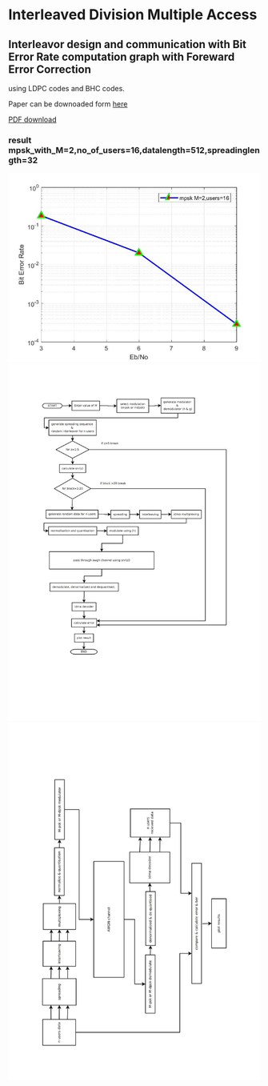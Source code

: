 # Interleaved Division Multiple Access
## Interleavor design and communication with Bit Error Rate computation graph with Foreward Error Correction

using LDPC codes and BHC codes.

Paper can be downoaded form [here](https://ieeexplore.ieee.org/document/1618943/)

[PDF download](http://www.ee.cityu.edu.hk/~liping/Research/Conference/IDMA3.pdf)


### result mpsk_with_M=2,no_of_users=16,datalength=512,spreadinglength=32

![BER](https://raw.githubusercontent.com/mgeekmatlab/IDMA-interleavor-design-and-communication-BER-FEC/master/mpsk_with_M%3D2%2Cno_of_users%3D16%2Cdatalength%3D512%2Cspreadinglength%3D32%2Cuseenergyprofile%3D01.jpg)
![flow1](https://raw.githubusercontent.com/mgeekmatlab/IDMA-interleavor-design-and-communication-BER-FEC/master/vivek%20flow%201.jpg)
![flow2](https://raw.githubusercontent.com/mgeekmatlab/IDMA-interleavor-design-and-communication-BER-FEC/master/vivek%20flow%202.JPG)
